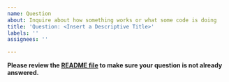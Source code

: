```yaml
---
name: Question
about: Inquire about how something works or what some code is doing
title: 'Question: <Insert a Descriptive Title>'
labels: ''
assignees: ''

---
```


**Please review the [README file](https://github.com/jojobear13/shinpokered/blob/master/README.md) to make sure your question is not already answered.**
